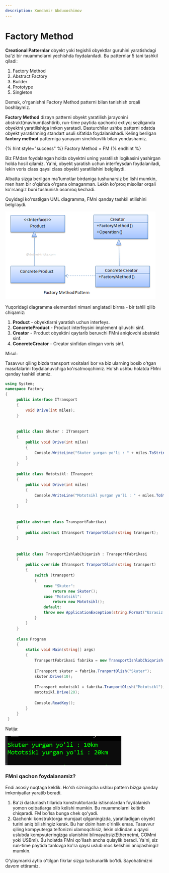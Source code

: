 ```yaml
---
description: Xondamir Abduxoshimov
---
```


# Factory Method

**Creational Patternlar** obyekt yoki tegishli obyektlar guruhini yaratishdagi ba'zi bir muammolarni yechishda foydalaniladi. Bu patternlar 5 tani tashkil qiladi:

1. Factory Method
2. Abstract Factory
3. Builder
4. Prototype
5. Singleton

Demak, o'rganishni Factory Method patterni bilan tanishish orqali boshlaymiz. 

**Factory Method** dizayn patterni obyekt yaratilish jarayonini abstrakt\(mavhum\)lashtirib, run-time paytida qachonki extiyoj sezilganda obyektni yaratilishiga imkon yaratadi. Dasturchilar ushbu patterni odatda obyekt yaratishning standart usuli sifatida foydalanishadi. Keling berilgan **factory method** patterniga yanayam sinchikovlik bilan yondashamiz. 

{% hint style="success" %}
Factory Method = FM
{% endhint %}

Biz FMdan foydalangan holda obyektni uning yaratilish logikasini yashirgan holda hosil qilamiz. Ya'ni, obyekt yaratish uchun interfeysdan foydalaniladi, lekin voris class qaysi class obyekti yaratilishini belgilaydi. 

Albatta sizga berilgan ma'lumotlar birdaniga tushunarsiz bo'lishi mumkin, men ham bir o'qishda o'rgana olmaganman. Lekin ko'proq misollar orqali ko'rsangiz buni tushunish osonroq kechadi.

Quyidagi ko'rsatilgan UML diagramma, FMni qanday tashkil etilishini belgilaydi.

![](../../../../.gitbook/assets/image%20%2813%29.png)

Yuqoridagi diagramma elementlari nimani anglatadi birma - bir tahlil qilib chiqamiz:

1. **Product** -  obyektlarni yaratish uchun interfeys.
2. **ConcreteProduct** - Product interfeysini implement qiluvchi sinf.
3. **Creator** - Product obyektini qaytarib beruvchi FMni aniqlovchi abstrakt sinf.
4. **ConcreteCreator** - Creator sinfidan olingan voris sinf.

Misol:

Tasavvur qiling bizda transport vositalari bor va biz ularning bosib o'tgan masofalarini foydalanuvchiga ko'rsatmoqchimiz. Ho'sh ushbu holatda FMni qanday tashkil etamiz.

```csharp
using System;
namespace Factory
{
     public interface ITransport
     {
         void Drive(int miles);
     }


     public class Skuter : ITransport
     {
         public void Drive(int miles)
         {
             Console.WriteLine("Skuter yurgan yo'li : " + miles.ToString() + "km");
         }
     }

     public class Mototsikl: ITransport
     {
         public void Drive(int miles)
         {
             Console.WriteLine("Mototsikl yurgan yo'li : " + miles.ToString() + "km");
         }
     }


     public abstract class TransportFabrikasi
     {
         public abstract ITransport TranportOlish(string transport);    
     }


     public class TransportIshlabChiqarish : TransportFabrikasi
     {
         public override ITransport TranportOlish(string transport)
         {
             switch (transport)
             {
                 case "Skuter":
                     return new Skuter();
                 case "Mototsikl":
                     return new Mototsikl();
                 default:
                 throw new ApplicationException(string.Format("Uzrasiz akasi '{0}' transportini biz ishlab chiqolmimiz", transport));
             }
         }
     }
     
     class Program
     {
         static void Main(string[] args)
         {
             TransportFabrikasi fabrika = new TransportIshlabChiqarish();
            
             ITransport skuter = fabrika.TranportOlish("Skuter");
             skuter.Drive(10);
            
             ITransport mototsikl = fabrika.TranportOlish("Mototsikl");
             mototsikl.Drive(20);
            
             Console.ReadKey();        
         }
     }
 }
```

Natija:

![](../../../../.gitbook/assets/image%20%287%29%20%281%29%20%281%29.png)

### FMni qachon foydalanamiz?

Endi asosiy nuqtaga keldik. Ho'sh sizningcha ushbu pattern bizga qanday imkoniyatlar yaratib beradi.

1. Ba'zi dasturlash tillarida konstruktorlarda istisnolardan foydalanish yomon oqibatlarga olib kelishi mumkin. Bu muammolarni keltirib chiqaradi. FM bo'lsa bunga chek qo'yadi. 
2. Qachonki konstruktorga murojaat qilganingizda, yaratiladigan obyekt turini aniq bilishingiz kerak. Bu har doim ham o'rinlik emas. Tasavvur qiling kompyuterga telfonizni ulamoqchisiz, lekin oldindan u qaysi uslubda kompyuteringizga ulanishini bilmayabsiz\(Ethernetmi, COMmi yoki USBmi\). Bu holatda FMni qo'llash ancha qulaylik beradi. Ya'ni, siz run-time paytida tanlovga ko'ra qaysi uslub mos kelishini aniqlashingiz mumkin.

O'ylaymanki aytib o'tilgan fikrlar sizga tushunarlik bo'ldi. Sayohatimizni davom ettiramiz.

